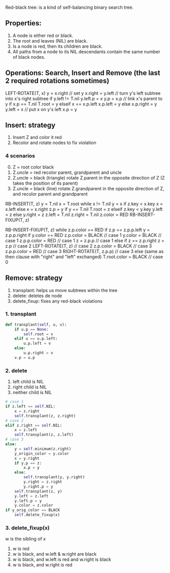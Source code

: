 Red-black tree: is a kind of self-balancing binary search tree.

## Properties:
1. A node is either red or black.
2. The root and leaves (NIL) are black.
3. Is a node is red, then its children are black.
4. All paths from a node to its NIL descendants contain the same number of black nodes.

## Operations: Search, Insert and Remove (the last 2 required rotations sometimes)

LEFT-ROTATE(T, x)
y = x.right         // set y
x.right = y.left    // turn y's left subtree into x's right subtree
if y.left != T.nil
    y.left.p = x
y.p = x.p           // link x's parent to y
if x.p == T.nil
    T.root = y
elseif x == x.p.left
    x.p.left = y
else x.p.right = y
y.left = x          // put x on y's left
x.p = y

## Insert: strategy
1. Insert Z and color it red
2. Recolor and rotate nodes to fix violation

### 4 scenarios
0. Z = root
    color black
1. Z.uncle = red
    recolor parent, grandparent and uncle
2. Z.uncle = black (triangle)
    rotate Z.parent in the opposite direction of Z (Z takes the position of its parent)
3. Z.uncle = black (line)
    rotate Z.grandparent in the opposite direction of Z, and recolor parent and grandparent

RB-INSERT(T, z)
y = T.nil
x = T.root
while x != T.nil
    y = x
    if z.key < x.key
        x = x.left
    else x = x.right
z.p = y
if y == T.nil
    T.root = z
elseif z.key < y.key
    y.left = z
    else y.right = z
z.left = T.nil
z.right = T.nil
z.color = RED
RB-INSERT-FIXUP(T, z)

RB-INSERT-FIXUP(T, z)
while z.p.color == RED
    if z.p == z.p.p.left
        y = z.p.p.right
        if y.color == RED
            z.p.color = BLACK       // case 1
            y.color = BLACK         // case 1
            z.p.p.color = RED       // case 1
            z = z.p.p               // case 1
        else if z == z.p.right
                z = z.p             // case 2
                LEFT-ROTATE(T, z)   // case 2
            z.p.color = BLACK       // case 3
            z.p.p.color = RED       // case 3
            RIGHT-ROTATE(T, z.p.p)  // case 3
    else (same as then clause with
        "right" and "left" exchanged)
T.root.color = BLACK                // case 0

## Remove: strategy
1. transplant: helps us move subtrees within the tree
2. delete: deletes de node
3. delete_fixup: fixes any red-black violations

### 1. transplant
```python
def transplant(self, u, v):
    if u.p == None:
        self.root = v
    elif u == u.p.left:
        u.p.left = v
    else:
        u.p.right = v
    v.p = u.p
```

### 2. delete
1. left child is NIL
2. right child is NIL
3. neither child is NIL

```python
# case 1
if z.left == self.NIL:
    x = z.right
    self.transplant(z, z.right)
# case 2
elif z.right == self.NIL:
    x = z.left
    self.transplant(z, z.left)
# case 3
else:
    y = self.minimum(z.right)
    y_origin_color = y.color
    x = y.right
    if y.p == z:
        x.p = y
    else:
        self.transplant(y, y.right)
        y.right = z.right
        y.right.p = y
    self.transplant(z, y)
    y.left = z.left
    y.left.p = y
    y.color = z.color
if y_orig_color == BLACK
    self.delete_fixup(x)
```

### 3. delete_fixup(x)
w is the sibling of x
1. w is red
2. w is black, and w.left & w.right are black
3. w is black, and w.left is red and w.right is black
4. w is black, and w.right is red